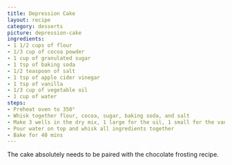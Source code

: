 ```yaml
---
title: Depression Cake
layout: recipe
category: desserts
picture: depression-cake
ingredients:
- 1 1/2 cups of flour
- 1/3 cup of cocoa powder
- 1 cup of granulated sugar
- 1 tsp of baking soda
- 1/2 teaspoon of salt
- 1 tsp of apple cider vinegar
- 1 tsp of vanilla
- 1/3 cup of vegetable oil
- 1 cup of water
steps:
- Preheat oven to 350°
- Whisk together flour, cocoa, sugar, baking soda, and salt
- Make 3 wells in the dry mix, 1 large for the oil, 1 small for the vanilla, and 1 small for the vinegar
- Pour water on top and whisk all ingredients together
- Bake for 40 mins
---
```


The cake absolutely needs to be paired with the chocolate frosting recipe.
